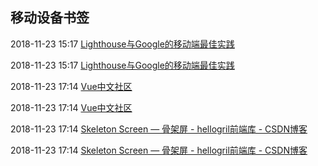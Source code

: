 ##  移动设备书签

2018-11-23 15:17 [Lighthouse与Google的移动端最佳实践](https://mp.weixin.qq.com/s?src=11&timestamp=1542957370&ver=1261&signature=62XnD2n*y-YiNBw-quJx-lOfDTTxKNf5OxtydhiSdUbfd7p1CQM4mwzUg-12n4U-tox918H9Wj0K9DsWM5ht5U2Wsu5RF6sZKtfJyNX3VJD*xFYZ72uCIEE0*igu9rt3&new=1)

2018-11-23 15:17 [Lighthouse与Google的移动端最佳实践](https://mp.weixin.qq.com/s?src=11&timestamp=1542957370&ver=1261&signature=62XnD2n*y-YiNBw-quJx-lOfDTTxKNf5OxtydhiSdUbfd7p1CQM4mwzUg-12n4U-tox918H9Wj0K9DsWM5ht5U2Wsu5RF6sZKtfJyNX3VJD*xFYZ72uCIEE0*igu9rt3&new=1)

2018-11-23 17:14 [Vue中文社区](https://mp.weixin.qq.com/s?src=11&timestamp=1542958760&ver=1261&signature=PqAhQvOMBQFCoWMKmK31*gH3EI-rFu9RZUeVvT80OGlA7x*Msrd2Maya9eg5DBN6sjpPQpvKXOfCxcYp4HsNHQZSiM47zUQZpTubfTQYrmJfK*Y0QTNkPxmZTEMku7Gq&new=1)

2018-11-23 17:14 [Vue中文社区](https://mp.weixin.qq.com/s?src=11&timestamp=1542958760&ver=1261&signature=PqAhQvOMBQFCoWMKmK31*gH3EI-rFu9RZUeVvT80OGlA7x*Msrd2Maya9eg5DBN6sjpPQpvKXOfCxcYp4HsNHQZSiM47zUQZpTubfTQYrmJfK*Y0QTNkPxmZTEMku7Gq&new=1)

2018-11-23 17:14 [Skeleton Screen — 骨架屏 - hellogril前端库 - CSDN博客](https://blog.csdn.net/w178191520/article/details/79134110)

2018-11-23 17:14 [Skeleton Screen — 骨架屏 - hellogril前端库 - CSDN博客](https://blog.csdn.net/w178191520/article/details/79134110)



